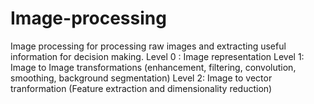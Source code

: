 # Image-processing
Image processing for processing raw images and extracting useful information for decision making.
Level 0 : Image representation
Level 1: Image to Image transformations (enhancement, filtering, convolution, smoothing, background segmentation)
Level 2: Image to vector tranformation (Feature extraction and dimensionality reduction)

